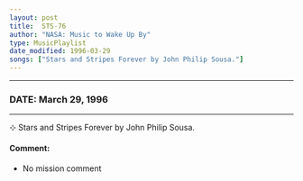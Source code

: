 ```yaml
---
layout: post
title:  STS-76
author: "NASA: Music to Wake Up By"
type: MusicPlaylist
date_modified: 1996-03-29
songs: ["Stars and Stripes Forever by John Philip Sousa."]
---
```


----
### DATE: March 29, 1996
----
⊹ Stars and Stripes Forever by John Philip Sousa.

#### Comment:
* No mission comment



<br/>
<center>
	<a target="_blank"
	   href="https://twitter.com/intent/tweet?hashtags=Space,NASA,Playlist,NASAWakeupCalls,SpaceProgram&text={{ page.author}}, '{{ page.songs.first }}' {{ page.title }}, {{ page.date | date: '%B %d, %Y' }}. {{ site.url }}{{ page.url }} @nasawakeupcalls">
	   <i class="fab fa-twitter" alt="Tweet this page" style="font-size: 1.3em;"></i>
	</a>
	&nbsp; 	<i class="fas fa-user-astronaut" style="font-size: 1.5em;"></i> &nbsp;
    <a type="amzn" search="'Stars and Stripes Forever by John Philip Sousa.'" category="popular music">
        <i class="fab fa-amazon" style="font-size: 1.3em;"></i>
    </a>
</center>
